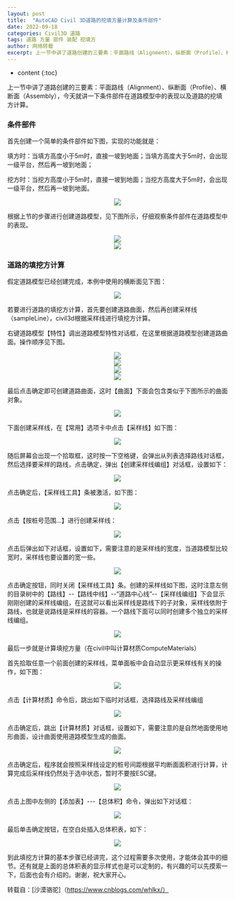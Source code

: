 ```yaml
---
layout: post
title:  "AutoCAD Civil 3D道路的挖填方量计算及条件部件"
date: 2022-09-18
categories: Civil3D 道路
tags: 道路 方量 部件 装配 挖填方
author: 网络转载
excerpt: 上一节中讲了道路创建的三要素：平面路线（Alignment）、纵断面（Profile）、横断面（Assembly），今天就讲一下条件部件在道路模型中的表现以及道路的挖填方计算。
---
```

* content
{:toc}

上一节中讲了道路创建的三要素：平面路线（Alignment）、纵断面（Profile）、横断面（Assembly），今天就讲一下条件部件在道路模型中的表现以及道路的挖填方计算。

### 条件部件

首先创建一个简单的条件部件如下图，实现的功能就是：

填方时：当填方高度小于5m时，直接一坡到地面；当填方高度大于5m时，会出现一级平台，然后再一坡到地面；

挖方时：当挖方高度小于5m时，直接一坡到地面；当挖方高度大于5m时，会出现一级平台，然后再一坡到地面。  

<div style="text-align:center;"><img src="/img/2022/2022-09-18-09-52-31.png"></div>

根据上节的步骤进行创建道路模型，见下图所示，仔细观察条件部件在道路模型中的表现。

<div style="text-align:center;"><img src="/img/2022/2022-09-18-09-52-41.png"></div>

<div style="text-align:center;"><img src="/img/2022/2022-09-18-09-52-50.png"></div>

### 道路的填挖方计算

假定道路模型已经创建完成，本例中使用的横断面见下图： 

<div style="text-align:center;"><img src="/img/2022/2022-09-18-09-52-58.png"></div>

若要进行道路的填挖方计算，首先要创建道路曲面，然后再创建采样线（sampleLine），civil3d根据采样线进行填挖方计算。

右键道路模型【特性】调出道路模型特性对话框，在这里根据道路模型创建道路曲面。操作顺序见下图。

<div style="text-align:center;"><img src="/img/2022/2022-09-18-09-53-08.png"></div>

<div style="text-align:center;"><img src="/img/2022/2022-09-18-09-53-15.png"></div>

<div style="text-align:center;"><img src="/img/2022/2022-09-18-09-53-22.png"></div>

<div style="text-align:center;"><img src="/img/2022/2022-09-18-09-53-28.png"></div>

最后点击确定即可创建道路曲面，这时【曲面】下面会包含类似于下图所示的曲面对象。

<div style="text-align:center;"><img src="/img/2022/2022-09-18-09-53-37.png"></div>

下面创建采样线，在【常用】选项卡中点击【采样线】如下图： 

<div style="text-align:center;"><img src="/img/2022/2022-09-18-09-53-46.png"></div>

随后屏幕会出现一个拾取框，这时按一下空格键，会弹出从列表选择路线对话框，然后选择要采样的路线，点击确定，弹出【创建采样线编组】对话框，设置如下： 

<div style="text-align:center;"><img src="/img/2022/2022-09-18-09-53-54.png"></div>

点击确定后，【采样线工具】条被激活，如下图：

<div style="text-align:center;"><img src="/img/2022/2022-09-18-09-54-01.png"></div>

点击【按桩号范围...】进行创建采样线： 

<div style="text-align:center;"><img src="/img/2022/2022-09-18-09-54-09.png"></div>

点击后弹出如下对话框，设置如下，需要注意的是采样线的宽度，当道路模型比较宽时，采样线也要设置的宽一些。

<div style="text-align:center;"><img src="/img/2022/2022-09-18-09-54-17.png"></div>

点击确定按钮，同时关闭【采样线工具】条。创建的采样线如下图，这时注意左侧的目录树中的【路线】--【路线中线】--“道路中心线”--【采样线编组】下会显示刚刚创建的采样线编组，在这就可以看出采样线是路线下的子对象，采样线依附于路线，也就是说路线是采样线的容器。一个路线下面可以同时创建多个独立的采样线编组。 

<div style="text-align:center;"><img src="/img/2022/2022-09-18-09-54-26.png"></div>

最后一步就是计算填挖方量（在civil中叫计算材质ComputeMaterials）

首先拾取任意一个前面创建的采样线，菜单面板中会自动显示更采样线有关的操作，如下图：

<div style="text-align:center;"><img src="/img/2022/2022-09-18-09-54-33.png"></div>

点击【计算材质】命令后，跳出如下临时对话框，选择路线及采样线编组

<div style="text-align:center;"><img src="/img/2022/2022-09-18-09-54-41.png"></div>

点击确定后，跳出【计算材质】对话框，设置如下，需要注意的是自然地面使用地形曲面，设计曲面使用道路模型生成的曲面。

<div style="text-align:center;"><img src="/img/2022/2022-09-18-09-54-48.png"></div>

点击确定后，程序就会按照采样线设定的桩号间距根据平均断面面积进行计算，计算完成后采样线仍然处于选中状态，暂时不要按ESC键。 

<div style="text-align:center;"><img src="/img/2022/2022-09-18-09-54-55.png"></div>

点击上图中左侧的【添加表】---【总体积】命令，弹出如下对话框： 

<div style="text-align:center;"><img src="/img/2022/2022-09-18-09-55-06.png"></div>

最后单击确定按钮，在空白处插入总体积表，如下：

<div style="text-align:center;"><img src="/img/2022/2022-09-18-09-55-14.png"></div>

到此填挖方计算的基本步骤已经讲完，这个过程需要多次使用，才能体会其中的细节。还有就是上面的总体积表的显示样式也是可以定制的，有兴趣的可以先摸索一下，后面也会有介绍的。谢谢，祝大家开心。

转载自：[沙漠骆驼]（https://www.cnblogs.com/whlkx/）